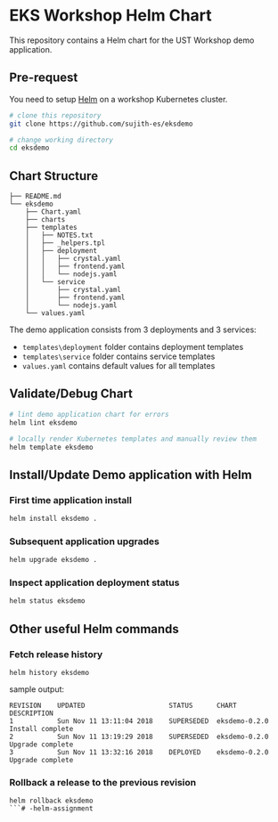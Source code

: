 # EKS Workshop Helm Chart

This repository contains a Helm chart for the UST Workshop demo application.

## Pre-request

You need to setup [Helm](https://github.com/helm/helm) on a workshop Kubernetes cluster.

```sh
# clone this repository
git clone https://github.com/sujith-es/eksdemo

# change working directory
cd eksdemo
```

## Chart Structure

```text
├── README.md
└── eksdemo
    ├── Chart.yaml
    ├── charts
    ├── templates
    │   ├── NOTES.txt
    │   ├── _helpers.tpl
    │   ├── deployment
    │   │   ├── crystal.yaml
    │   │   ├── frontend.yaml
    │   │   └── nodejs.yaml
    │   └── service
    │       ├── crystal.yaml
    │       ├── frontend.yaml
    │       └── nodejs.yaml
    └── values.yaml
```

The demo application consists from 3 deployments and 3 services:

- `templates\deployment` folder contains deployment templates
- `templates\service` folder contains service templates
- `values.yaml` contains default values for all templates

## Validate/Debug Chart

```sh
# lint demo application chart for errors
helm lint eksdemo

# locally render Kubernetes templates and manually review them
helm template eksdemo

```

## Install/Update Demo application with Helm

### First time application install

```sh
helm install eksdemo .
```

### Subsequent application upgrades

```sh
helm upgrade eksdemo .
```

### Inspect application deployment status

```sh
helm status eksdemo
```

## Other useful Helm commands

### Fetch release history

```text
helm history eksdemo
```

sample output:

```text
REVISION	UPDATED                 	STATUS    	CHART        	DESCRIPTION     
1       	Sun Nov 11 13:11:04 2018	SUPERSEDED	eksdemo-0.2.0	Install complete
2       	Sun Nov 11 13:19:29 2018	SUPERSEDED	eksdemo-0.2.0	Upgrade complete
3       	Sun Nov 11 13:32:16 2018	DEPLOYED  	eksdemo-0.2.0	Upgrade complete
```

### Rollback a release to the previous revision

```text
helm rollback eksdemo
```# -helm-assignment
